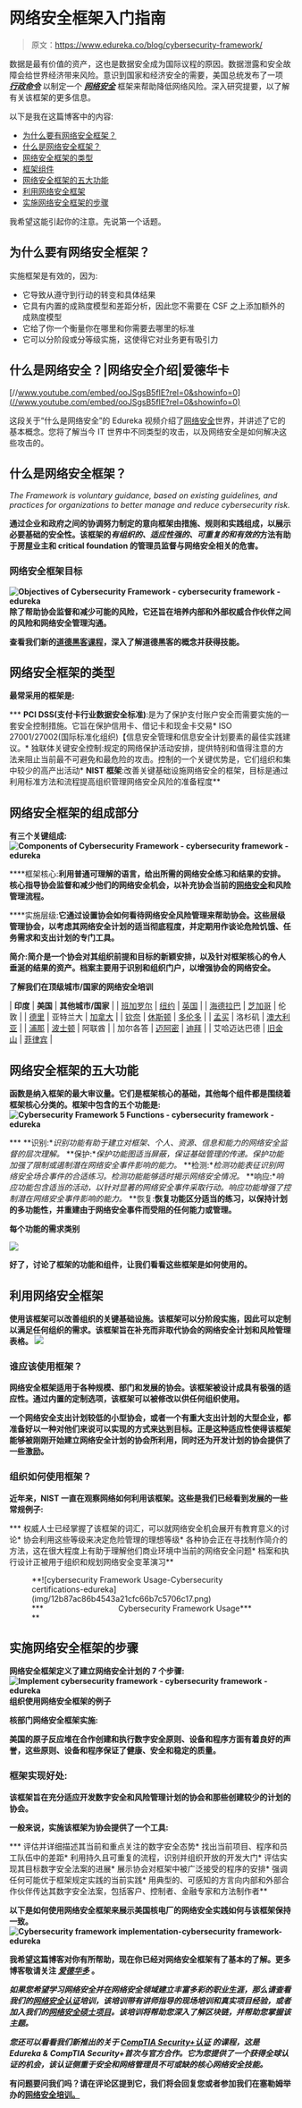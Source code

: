 # 网络安全框架入门指南

> 原文：<https://www.edureka.co/blog/cybersecurity-framework/>

数据是最有价值的资产，这也是数据安全成为国际议程的原因。数据泄露和安全故障会给世界经济带来风险。意识到国家和经济安全的需要，美国总统发布了一项 ***[行政命令](https://obamawhitehouse.archives.gov/the-press-office/2013/02/12/executive-order-improving-critical-infrastructure-cybersecurity)*** 以制定一个 ***[网络安全](https://www.edureka.co/blog/what-is-cybersecurity/)*** 框架来帮助降低网络风险。深入研究提要，以了解有关该框架的更多信息。

以下是我在这篇博客中的内容:

*   [为什么要有网络安全框架？](#whycyber)
*   [什么是网络安全框架？](#whatcyber)
*   [网络安全框架的类型](#typescyber)
*   [框架组件](#compframe)
*   [网络安全框架的五大功能](#fivefunctions)
*   [利用网络安全框架](#cyberframe)
*   [实施网络安全框架的步骤](#implementcyber)

我希望这能引起你的注意。先说第一个话题。

## **为什么要有网络安全框架？**

实施框架是有效的，因为:

*   它导致从遵守到行动的转变和具体结果
*   它具有内置的成熟度模型和差距分析，因此您不需要在 CSF 之上添加额外的成熟度模型
*   它给了你一个衡量你在哪里和你需要去哪里的标准
*   它可以分阶段或分等级实施，这使得它对业务更有吸引力

## **什么是网络安全？|网络安全介绍|爱德华卡**



[//www.youtube.com/embed/ooJSgsB5fIE?rel=0&showinfo=0](//www.youtube.com/embed/ooJSgsB5fIE?rel=0&showinfo=0)

这段关于“什么是网络安全”的 Edureka 视频介绍了[网络安全](https://bit.ly/2Uwt30O)世界，并讲述了它的基本概念。您将了解当今 IT 世界中不同类型的攻击，以及网络安全是如何解决这些攻击的。

## **什么是网络安全框架？**

*The Framework is voluntary guidance, based on existing guidelines, and practices for organizations to better manage and reduce cybersecurity risk.*

**通过企业和政府之间的协调努力制定的意向框架由措施、规则和实践组成，以展示必要基础的安全性。该框架的*有组织的、适应性强的、可重复的和有效的*方法有助于房屋业主和 critical foundation 的管理员监督与网络安全相关的危害。**

### ****网络安全框架目标****

**![Objectives of Cybersecurity Framework - cybersecurity framework - edureka](img/d08236a248300857f6b5aeb4fa0d4d27.png) 除了帮助协会监督和减少可能的风险，它还旨在培养内部和外部权威合作伙伴之间的风险和网络安全管理沟通。**

**查看我们新的[道德黑客课程](https://www.edureka.co/ceh-ethical-hacking-certification-course)，深入了解道德黑客的概念并获得技能。**

## ****网络安全框架的类型****

**最常采用的框架是:**

***   **PCI DSS(支付卡行业数据安全标准)**:是为了保护支付账户安全而需要实施的一套安全控制措施。它旨在保护信用卡、借记卡和现金卡交易*   ISO 27001/27002(国际标准化组织)【信息安全管理和信息安全计划要素的最佳实践建议。*   独联体关键安全控制:规定的网络保护活动安排，提供特别和值得注意的方法来阻止当前最不可避免和最危险的攻击。控制的一个关键优势是，它们组织和集中较少的高产出活动*   **NIST 框架**:改善关键基础设施网络安全的框架，目标是通过利用标准方法和流程提高组织管理网络安全风险的准备程度**

## ****网络安全框架的组成部分****

**有三个关键组成: ![Components of Cybersecurity Framework - cybersecurity framework - edureka](img/9ea263a9ec93b79ded8abec23d2104f8.png)**

****框架核心:**利用普通可理解的语言，给出所需的网络安全练习和结果的安排。核心指导协会监督和减少他们的网络安全机会，以补充协会当前的[网络安全](https://www.edureka.co/blog/what-is-cybersecurity/)和风险管理流程。**

****实施层级:**它通过设置协会如何看待网络安全风险管理来帮助协会。这些层级管理协会，以考虑其网络安全计划的适当彻底程度，并定期用作谈论危险饥饿、任务需求和支出计划的专门工具。**

**简介:简介是一个协会对其组织前提和目标的新颖安排，以及针对框架核心的令人垂涎的结果的资产。档案主要用于识别和组织门户，以增强协会的网络安全。**

****了解我们在顶级城市/国家的网络安全培训****

| **印度** | **美国** | **其他城市/国家** |
| [班加罗尔](https://www.edureka.co/cybersecurity-certification-training-bangalore) | [纽约](https://www.edureka.co/cybersecurity-certification-training-new-york-city) | [英国](https://www.edureka.co/cybersecurity-certification-training-uk) |
| [海德拉巴](https://www.edureka.co/cybersecurity-certification-training-hyderabad) | [芝加哥](https://www.edureka.co/cybersecurity-certification-training-chicago) | 伦敦 |
| [德里](https://www.edureka.co/cybersecurity-certification-training-delhi) | 亚特兰大 | [加拿大](https://www.edureka.co/cybersecurity-certification-training-canada) |
| [钦奈](https://www.edureka.co/cybersecurity-certification-training-chennai) | [休斯顿](https://www.edureka.co/cybersecurity-certification-training-houston) | [多伦多](https://www.edureka.co/cybersecurity-certification-training-toronto) |
| [孟买](https://www.edureka.co/cybersecurity-certification-training-mumbai) | 洛杉矶 | [澳大利亚](https://www.edureka.co/cybersecurity-certification-training-australia) |
| [浦那](https://www.edureka.co/cybersecurity-certification-training-pune) | [波士顿](https://www.edureka.co/cybersecurity-certification-training-boston) | 阿联酋 |
| 加尔各答 | [迈阿密](https://www.edureka.co/cybersecurity-certification-training-miami) | [迪拜](https://www.edureka.co/cybersecurity-certification-training-dubai) |
| 艾哈迈达巴德 | [旧金山](https://www.edureka.co/cybersecurity-certification-training-san-francisco) | [菲律宾](https://www.edureka.co/cybersecurity-certification-training-philippines) |

## ****网络安全框架的五大功能****

**函数是纳入框架的最大审议量。它们是框架核心的基础，其他每个组件都是围绕着框架核心分类的。框架中包含的五个功能是: ![Cybersecurity Framework 5 Functions - cybersecurity framework - edureka](img/5f1e2222e985a23eb529a46b377272c5.png)**

***   **识别:**识别功能有助于建立对框架、个人、资源、信息和能力的网络安全监督的层次理解。*   **保护:**保护功能图适当屏蔽，保证基础管理的传递。保护功能加强了限制或遏制潜在网络安全事件影响的能力。*   **检测:**检测功能表征识别网络安全场合事件的合适练习。检测功能能够适时揭示网络安全情况。*   **响应:**响应功能包含适当的活动，以针对显著的网络安全事件采取行动。响应功能增强了控制潜在网络安全事件影响的能力。*   **恢复:**恢复功能区分适当的练习，以保持计划的多功能性，并重建由于网络安全事件而受阻的任何能力或管理。**

****每个功能的需求类别****

**![](img/d14ac890c82855bfe04696999af7da36.png)**

**好了，讨论了框架的功能和组件，让我们看看这些框架是如何使用的。**

## ****利用网络安全框架****

**使用该框架可以改善组织的关键基础设施。该框架可以分阶段实施，因此可以定制以满足任何组织的需求。该框架旨在补充而非取代协会的网络安全计划和风险管理表格。 ![](img/b0db3765654f044a7bbc428bad7f41dc.png)**

### ****谁应该使用框架？****

**网络安全框架适用于各种规模、部门和发展的协会。该框架被设计成具有极强的适应性。通过内置的定制选项，该框架可以被修改以供任何组织使用。**

**一个网络安全支出计划较低的小型协会，或者一个有重大支出计划的大型企业，都准备好以一种对他们来说可以实现的方式来达到目标。正是这种适应性使得该框架能够被刚刚开始建立网络安全计划的协会所利用，同时还为开发计划的协会提供了一些激励。**

### ****组织如何使用框架？****

**近年来，NIST 一直在观察网络如何利用该框架。这些是我们已经看到发展的一些常规例子:**

***   权威人士已经掌握了该框架的词汇，可以就网络安全机会展开有教育意义的讨论*   协会利用这些等级来决定危险管理的理想等级*   各种协会正在寻找制作简介的方法，这在很大程度上有助于理解他们商业环境中当前的网络安全问题*   档案和执行设计正被用于组织和规划网络安全变革演习**

<figure id="attachment_63152" aria-describedby="caption-attachment-63152" style="width: 438px" class="wp-caption aligncenter">**![cybersecurity Framework Usage-Cybersecurity certifications-edureka](img/12b87ac86b4543a21cfc66b7c5706c17.png)

<figcaption id="caption-attachment-63152" class="wp-caption-text">***                                  Cybersecurity Framework Usage***</figcaption>** </figure>

## ****实施网络安全框架的步骤****

**网络安全框架定义了建立网络安全计划的 7 个步骤: ![Implement cybersecurity framework - cybersecurity framework - edureka](img/61663970e3df522fd4454783295c8863.png)  **组织使用网络安全框架的例子****

**核部门网络安全框架实施:**

**美国的原子反应堆在合作创建和执行数字安全原则、设备和程序方面有着良好的声誉，这些原则、设备和程序保证了健康、安全和稳定的质量。**

### ****框架实现好处:****

**该框架旨在充分适应开发数字安全和风险管理计划的协会和那些创建较少的计划的协会。**

**一般来说，实施该框架为协会提供了一个工具:**

***   评估并详细描述其当前和重点关注的数字安全态势*   找出当前项目、程序和员工队伍中的差距*   利用持久且可重复的流程，识别并组织开放的开发大门*   评估实现其目标数字安全法案的进展*   展示协会对框架中被广泛接受的程序的安排*   强调任何可能优于框架规定实践的当前实践*   用典型的、可感知的方言向内部和外部合作伙伴传达其数字安全法案，包括客户、控制者、金融专家和方法制作者**

**以下是如何使用网络安全框架来展示美国核电厂的网络安全实践如何与该框架保持一致。![Cybersecurity framework implementation-cybersecurity framework-edureka](img/f850551bb094f1d447f7750ec5b1b44c.png)**

**我希望这篇博客对你有所帮助，现在你已经对网络安全框架有了基本的了解。更多博客敬请关注 ***[爱德华多](https://www.edureka.co/)*** 。**

***如果您希望学习网络安全并在网络安全领域建立丰富多彩的职业生涯，那么请查看我们的[网络安全认证](https://www.edureka.co/cybersecurity-certification-training)培训，该培训带有讲师指导的现场培训和真实项目经验，或者加入我们的[网络安全硕士项目](https://www.edureka.co/masters-program/cybersecurity-training)。该培训将帮助您深入了解区块链，并帮助您掌握该主题。***

***您还可以看看我们新推出的关于 [**CompTIA Security+认证**](https://www.edureka.co/comptia-security-plus-certification-training) 的课程，这是 Edureka & CompTIA Security+首次与官方合作。它为您提供了一个获得全球认证的机会，该认证侧重于安全和网络管理员不可或缺的核心网络安全技能。***

**有问题要问我们吗？请在评论区提到它，我们将会回复您或者参加我们在塞勒姆举办的[网络安全培训。](https://www.edureka.co/cybersecurity-certification-training-salem)**